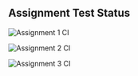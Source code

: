 ## Assignment Test Status

![Assignment 1 CI](https://github.com/shivekchhabra/c756-exer/actions/workflows/ci-a1.yml/badge.svg)

![Assignment 2 CI](https://github.com/shivekchhabra/c756-exer/actions/workflows/ci-a2.yml/badge.svg)

![Assignment 3 CI](https://github.com/shivekchhabra/c756-exer/actions/workflows/ci-a3.yml/badge.svg)
